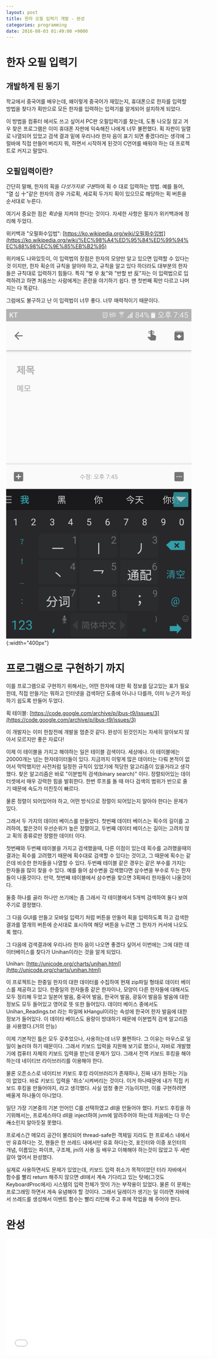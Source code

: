 ```yaml
---
layout: post
title: 한자 오필 입력기 개발 - 완성
categories: programming
date: 2016-08-03 01:49:00 +9000
---
```


# 한자 오필 입력기

## 개발하게 된 동기
학교에서 중국어를 배우는데, 왜이렇게 중국어가 재밌는지, 휴대폰으로 한자를 입력할 방법을 찾다가 획만으로 모든 한자를 입력하는 입력기를 알게되어 설치하게 되었다.

이 방법을 컴퓨터 에서도 쓰고 싶어서 PC판 오필입력기를 찾는데, 도통 나오질 않고 겨우 찾은 프로그램은 이미 휴대폰 자판에 익숙해진 나에게 너무 불편했다. 획 자판이 일렬로 나열되어 있었고 검색 결과 밑에 우리나라 한자 음이 표기 되면 좋겠다라는 생각에 그럴바에 직접 만들어 버리지 뭐, 하면서 시작하게 된것이 C언어를 배워야 하는 대 프로젝트로 커지고 말았다.

## 오필입력이란?
간단히 말해, 한자의 획을 *다섯가지로 구분*하여 획 수 대로 입력하는 방법.
예를 들어, "열 십 十"같은 한자의 경우 가로획, 세로획 두가지 획이 있으므로 해당하는 획 버튼을 순서대로 누른다.

여기서 중요한 점은 *획순*을 지켜야 한다는 것이다.
자세한 사항은 필자가 위키백과에 정리해 두었다.

위키백과 "오필화수입법": [https://ko.wikipedia.org/wiki/오필화수입법](https://ko.wikipedia.org/wiki/%EC%98%A4%ED%95%84%ED%99%94%EC%88%98%EC%9E%85%EB%B2%95)

위키에도 나와있듯이, 이 입력법의 장점은 한자의 모양만 알고 있으면 입력할 수 있다는 것 이지만, 한자 획순의 규칙을 알아야 하고, 규칙을 알고 있다 하더라도 대부분의 한자들은 규칙대로 입력하기 힘들다. 특히 "벚 우 友"와 "반할 반 反"자는 이 입력법으로 입력하려고 하면 처음쓰는 사람에게는 혼란을 야기하기 쉽다. 맨 첫번째 획만 다르고 나머지는 다 똑같다.

그럼에도 불구하고 난 이 입력법이 너무 좋다. 너무 매력적이기 때문이다.

![](/assets/screenshot.png){:width="400px"}

# 프로그램으로 구현하기 까지

이를 프로그램으로 구현하기 위해서는, 어떤 한자에 대한 획 정보를 담고있는 표가 필요한데, 직접 만들기는 뭐하고 인터넷을 검색하던 도중에 아니나 다를까, 이미 누군가 파싱하기 쉽도록 만들어 두었다.

획 테이블: [https://code.google.com/archive/p/ibus-t9/issues/3](https://code.google.com/archive/p/ibus-t9/issues/3)

이 개발자는 이미 한참전에 개발을 멈춘것 같다. 완성이 된것인지는 자세히 알아보지 않아서 모르지만 좋은 자료다!

이제 이 테이블을 가지고 해야하는 일은 테이블 검색이다. 세상에나. 이 테이블에는 20000개는 넘는 한자데이터들이 있다. 지금까지 이렇게 많은 데이터는 다뤄 본적이 없어서 막막했지만 사전처럼 일정한 규칙이 있었기에 적당한 알고리즘이 있을거라고 생각했다. 찾은 알고리즘은 바로 "이분법적 검색(binary search)" 이다. 정렬되어있는 데이터셋에서 매우 강력한 힘을 발휘한다. 한번 루프를 돌 때 마다 검색의 범위가 반으로 줄기 때문에 속도가 미친듯이 빠르다.

물론 정렬이 되어있어야 하고, 어떤 방식으로 정렬이 되어있는지 알아야 한다는 문제가 있다.

그래서 두 가지의 데이터 베이스를 만들었다.
첫번째 데이터 베이스는 획수의 길이를 고려하여, 짧은것이 우선순위가 높은 정렬이고, 두번째 데이터 베이스는 길이는 고려치 않고 획의 종류로만 정렬한 데이터 이다.

첫번째와 두번째 테이블을 가지고 검색했을때, 다른 이점이 있는데 획수를 고려했을때의 결과는 획수를 고려했기 때문에 획수대로 검색할 수 있다는 것이고, 그 때문에 획수는 같은데 비슷한 한자들을 나열할 수 있다.
두번째 테이블 같은 경우는 같은 부수를 가지는 한자들을 많이 찾을 수 있다. 예를 들어 삼수변을 검색했다면 삼수변을 부수로 두는 한자들이 나올것이다. 만약, 첫번째 테이블에서 삼수변을 찾으면 3획짜리 한자들이 나올것이다.

둘중 하나를 골라 하나만 쓰기에는 좀 그래서 각 테이블에서 5개씩 검색하여 둘다 보여주기로 결정했다.

그 다음 GUI를 만들고 모바일 입력기 처럼 버튼을 만들어 획을 입력하도록 하고 검색한 결과를 열개의 버튼에 순서대로 표시하여 해당 버튼을 누르면 그 한자가 커서에 나오도록 했다.

그 다음에 검색결과에 우리나라 한자 음이 나오면 좋겠다 싶어서 이번에는 그에 대한 데이터베이스를 찾다가 Unihan이라는 것을 알게 되었다.

Unihan: [http://unicode.org/charts/unihan.html](http://unicode.org/charts/unihan.html)

이 프로젝트는 한중일 한자의 대한 데이터를 수집하여 현재 zip파일 형태로 데이터 베이스를 제공하고 있다. 한중일의 한자들중 같은 한자이나, 모양이 다른 한자들에 대해서도 모두 정리해 두었고 일본어 발음, 중국어 발음, 한국어 발음, 광둥어 발음등 발음에 대한 정보도 모두 들어있고 영어로 뜻 또한 들어있다.
데이터 베이스 중에서도 Unihan_Readings.txt 라는 파일에 kHangul이라는 속성에 한국어 한자 발음에 대한 정보가 들어있다. 이 데이타 베이스도 용량이 방대하기 때문에 이분법적 검색 알고리즘을 사용했다.(거의 만능)

이제 기본적인 틀은 모두 갖추었으나, 사용하는데 너무 불편하다. 그 이유는 마우스로 일일이 눌러야 하기 때문이다. 그래서 키보드 입력을 지원해 보기로 했으나, 자바로 개발했기에 컴퓨터 자체의 키보드 입력을 받는데 문제가 있다. 그래서 전역 키보드 후킹을 해야하는데 네이티브 라이브러리를 이용해야 한다.

물론 오픈소스로 네이티브 키보드 후킹 라이브러리가 존재하나, 진짜 내가 원하는 기능이 없었다. 바로 키보드 입력을 '취소'시켜버리는 것이다. 이거 하나때문에 내가 직접 키보드 후킹을 만들어야지, 라고 생각했다. 사실 엄청 좋은 기능이지만, 이를 구현하려면 배울게 하나둘이 아니었다.

일단 가장 기본중의 기본 언어인 C를 선택하였고 dll을 만들어야 했다.
키보드 후킹을 하기위해서는, 프로세스마다 dll을 inject하여 jvm에 알려주어야 하는데 처음에는 다 무슨 <s>개</s>소린지 알아듯질 못했다.

프로세스간 메모리 공간이 불리되어 thread-safe한 객체일 지라도 한 프로세스 내에서만 유효하다는 것, 핸들은 한 쓰레드 내에서만 유효 하다는것, 포인터와 이중 포인터의 개념, 이름있는 파이프, 구조체, jni의 사용 등 배우고 이해해야 하는것이 많았고 두 세번 갈아 엎어서 완성했다.

실제로 사용하면서도 문제가 있었는데, 키보드 입력 취소가 목적이었던 터라 자바에서 함수를 빨리 return 해주지 않으면 dll에서 계속 기다리고 있는 탓에(그것도 KeyboardProc에서) 시스템의 입력 전체가 맛이 가는 부작용이 있었다. 물론 이 문제는 프로그래밍 하면서 게속 유념해야 할 것이다. 그래서 딜레이가 생기는 일 이라면 자바에서 쓰레드를 생성해서 이벤트 함수는 빨리 리턴해 주고 후에 작업을 해 주어야 한다.

# 완성

<iframe width="560" height="315" src="//sendvid.com/embed/qgp3760s" frameborder="0" allowfullscreen></iframe>